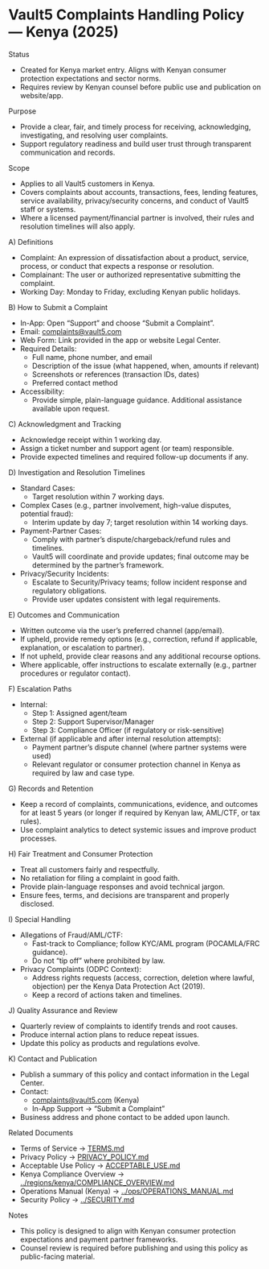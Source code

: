 # Vault5 Complaints Handling Policy — Kenya (2025)

Status
- Created for Kenya market entry. Aligns with Kenyan consumer protection expectations and sector norms.
- Requires review by Kenyan counsel before public use and publication on website/app.

Purpose
- Provide a clear, fair, and timely process for receiving, acknowledging, investigating, and resolving user complaints.
- Support regulatory readiness and build user trust through transparent communication and records.

Scope
- Applies to all Vault5 customers in Kenya.
- Covers complaints about accounts, transactions, fees, lending features, service availability, privacy/security concerns, and conduct of Vault5 staff or systems.
- Where a licensed payment/financial partner is involved, their rules and resolution timelines will also apply.

A) Definitions
- Complaint: An expression of dissatisfaction about a product, service, process, or conduct that expects a response or resolution.
- Complainant: The user or authorized representative submitting the complaint.
- Working Day: Monday to Friday, excluding Kenyan public holidays.

B) How to Submit a Complaint
- In-App: Open “Support” and choose “Submit a Complaint”.
- Email: complaints@vault5.com
- Web Form: Link provided in the app or website Legal Center.
- Required Details:
  - Full name, phone number, and email
  - Description of the issue (what happened, when, amounts if relevant)
  - Screenshots or references (transaction IDs, dates)
  - Preferred contact method
- Accessibility:
  - Provide simple, plain-language guidance. Additional assistance available upon request.

C) Acknowledgment and Tracking
- Acknowledge receipt within 1 working day.
- Assign a ticket number and support agent (or team) responsible.
- Provide expected timelines and required follow-up documents if any.

D) Investigation and Resolution Timelines
- Standard Cases:
  - Target resolution within 7 working days.
- Complex Cases (e.g., partner involvement, high-value disputes, potential fraud):
  - Interim update by day 7; target resolution within 14 working days.
- Payment-Partner Cases:
  - Comply with partner’s dispute/chargeback/refund rules and timelines.
  - Vault5 will coordinate and provide updates; final outcome may be determined by the partner’s framework.
- Privacy/Security Incidents:
  - Escalate to Security/Privacy teams; follow incident response and regulatory obligations.
  - Provide user updates consistent with legal requirements.

E) Outcomes and Communication
- Written outcome via the user’s preferred channel (app/email).
- If upheld, provide remedy options (e.g., correction, refund if applicable, explanation, or escalation to partner).
- If not upheld, provide clear reasons and any additional recourse options.
- Where applicable, offer instructions to escalate externally (e.g., partner procedures or regulator contact).

F) Escalation Paths
- Internal:
  - Step 1: Assigned agent/team
  - Step 2: Support Supervisor/Manager
  - Step 3: Compliance Officer (if regulatory or risk-sensitive)
- External (if applicable and after internal resolution attempts):
  - Payment partner’s dispute channel (where partner systems were used)
  - Relevant regulator or consumer protection channel in Kenya as required by law and case type.

G) Records and Retention
- Keep a record of complaints, communications, evidence, and outcomes for at least 5 years (or longer if required by Kenyan law, AML/CTF, or tax rules).
- Use complaint analytics to detect systemic issues and improve product processes.

H) Fair Treatment and Consumer Protection
- Treat all customers fairly and respectfully.
- No retaliation for filing a complaint in good faith.
- Provide plain-language responses and avoid technical jargon.
- Ensure fees, terms, and decisions are transparent and properly disclosed.

I) Special Handling
- Allegations of Fraud/AML/CTF:
  - Fast-track to Compliance; follow KYC/AML program (POCAMLA/FRC guidance).
  - Do not “tip off” where prohibited by law.
- Privacy Complaints (ODPC Context):
  - Address rights requests (access, correction, deletion where lawful, objection) per the Kenya Data Protection Act (2019).
  - Keep a record of actions taken and timelines.

J) Quality Assurance and Review
- Quarterly review of complaints to identify trends and root causes.
- Produce internal action plans to reduce repeat issues.
- Update this policy as products and regulations evolve.

K) Contact and Publication
- Publish a summary of this policy and contact information in the Legal Center.
- Contact:
  - complaints@vault5.com (Kenya)
  - In-App Support → “Submit a Complaint”
- Business address and phone contact to be added upon launch.

Related Documents
- Terms of Service → [TERMS.md](./TERMS.md)
- Privacy Policy → [PRIVACY_POLICY.md](./PRIVACY_POLICY.md)
- Acceptable Use Policy → [ACCEPTABLE_USE.md](./ACCEPTABLE_USE.md)
- Kenya Compliance Overview → [../regions/kenya/COMPLIANCE_OVERVIEW.md](../regions/kenya/COMPLIANCE_OVERVIEW.md)
- Operations Manual (Kenya) → [../ops/OPERATIONS_MANUAL.md](../ops/OPERATIONS_MANUAL.md)
- Security Policy → [../SECURITY.md](../SECURITY.md)

Notes
- This policy is designed to align with Kenyan consumer protection expectations and payment partner frameworks.
- Counsel review is required before publishing and using this policy as public-facing material.